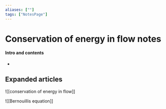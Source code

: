 ```yaml
---
aliases: [""]
tags: ["NotesPage"]
---
```


# Conservation of energy in flow notes

#### Intro and contents
- 


## Expanded articles
![[conservation of energy in flow]]

![[Bernouillis equation]]